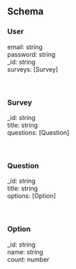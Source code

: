 <h2>Schema </h2>

<h3><b>User</b></h3>
<div>email: string</div>
<div>password: string</div>
<div>_id: string</div>
<div>surveys: [Survey]</div>
<br/>
<br/>
<h3><b>Survey</b></h3>
<div>_id: string</div>
<div>title: string</div>
<div>questions: [Question]</div>
<br/>
<br/>
<h3><b>Question</b></h3>
<div>_id: string</div>
<div>title: string</div>
<div>options: [Option]</div>
<br/>
<br/>
<h3><b>Option</b></h3>
<div>_id: string</div>
<div>name: string</div>
<div>count: number</div>
